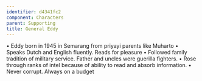 ```yaml
---
identifier: d4341fc2
component: Characters
parent: Supporting 
title: General Eddy
---
```

• Eddy born in 1945 in Semarang from priyayi parents like Muharto •
Speaks Dutch and English fluently. Reads for pleasure • Followed family
tradition of military service. Father and uncles were guerilla fighters.
• Rose through ranks of intel because of ability to read and absorb
information. • Never corrupt. Always on a budget
